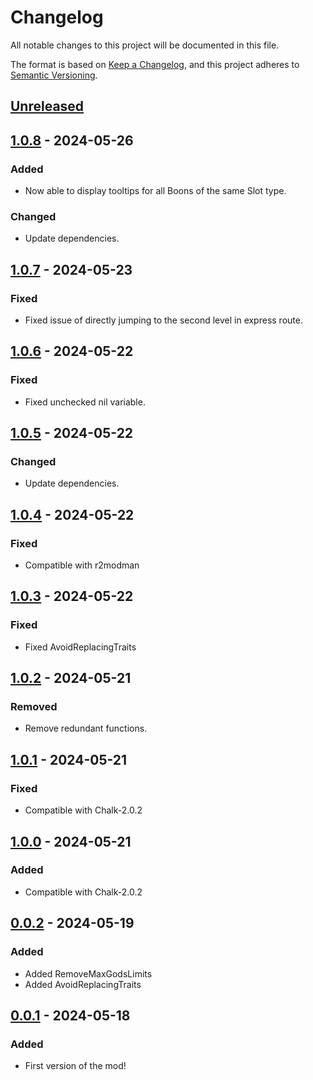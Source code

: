 # Changelog

All notable changes to this project will be documented in this file.

The format is based on [Keep a Changelog](https://keepachangelog.com/en/1.1.0/),
and this project adheres to [Semantic Versioning](https://semver.org/spec/v2.0.0.html).

## [Unreleased]

## [1.0.8] - 2024-05-26

### Added

- Now able to display tooltips for all Boons of the same Slot type.

### Changed

- Update dependencies.

## [1.0.7] - 2024-05-23

### Fixed

- Fixed issue of directly jumping to the second level in express route.

## [1.0.6] - 2024-05-22

### Fixed

- Fixed unchecked nil variable.

## [1.0.5] - 2024-05-22

### Changed

- Update dependencies.

## [1.0.4] - 2024-05-22

### Fixed

- Compatible with r2modman

## [1.0.3] - 2024-05-22

### Fixed

- Fixed AvoidReplacingTraits

## [1.0.2] - 2024-05-21

### Removed

- Remove redundant functions.

## [1.0.1] - 2024-05-21

### Fixed

- Compatible with Chalk-2.0.2

## [1.0.0] - 2024-05-21

### Added

- Compatible with Chalk-2.0.2

## [0.0.2] - 2024-05-19

### Added

- Added RemoveMaxGodsLimits
- Added AvoidReplacingTraits

## [0.0.1] - 2024-05-18

### Added

- First version of the mod!

[unreleased]: https://github.com/abevol/MultiReward/compare/1.0.8...HEAD
[1.0.8]: https://github.com/abevol/MultiReward/compare/1.0.7...1.0.8
[1.0.7]: https://github.com/abevol/MultiReward/compare/1.0.6...1.0.7
[1.0.6]: https://github.com/abevol/MultiReward/compare/1.0.5...1.0.6
[1.0.5]: https://github.com/abevol/MultiReward/compare/1.0.4...1.0.5
[1.0.4]: https://github.com/abevol/MultiReward/compare/1.0.3...1.0.4
[1.0.3]: https://github.com/abevol/MultiReward/compare/1.0.2...1.0.3
[1.0.2]: https://github.com/abevol/MultiReward/compare/1.0.1...1.0.2
[1.0.1]: https://github.com/abevol/MultiReward/compare/1.0.0...1.0.1
[1.0.0]: https://github.com/abevol/MultiReward/compare/1.0.0...1.0.0
[0.0.2]: https://github.com/abevol/MultiReward/compare/0.0.1...0.0.2
[0.0.1]: https://github.com/abevol/MultiReward/compare/0.0.1
